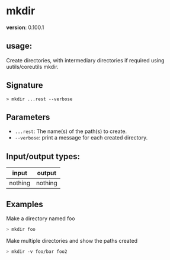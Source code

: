 # mkdir

**version**: 0.100.1

## **usage**:

Create directories, with intermediary directories if required using uutils/coreutils mkdir.

## Signature

`> mkdir ...rest --verbose`

## Parameters

- `...rest`: The name(s) of the path(s) to create.
- `--verbose`: print a message for each created directory.

## Input/output types:

| input   | output  |
| ------- | ------- |
| nothing | nothing |

## Examples

Make a directory named foo

```bash
> mkdir foo
```

Make multiple directories and show the paths created

```bash
> mkdir -v foo/bar foo2
```

